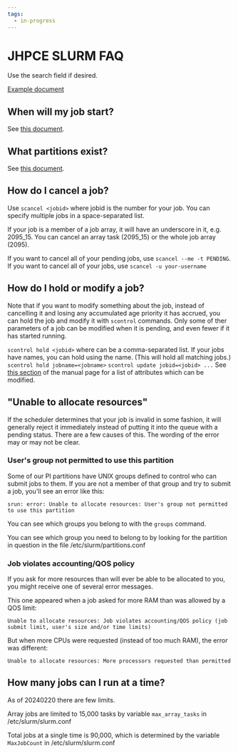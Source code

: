 ```yaml
---
tags:
  - in-progress
---
```


# JHPCE SLURM FAQ

Use the search field if desired.

[Example document](https://support.ceci-hpc.be/doc/_contents/SubmittingJobs/SlurmFAQ.html)


## When will my job start?
See [this document](whenstart.md). 

## What partitions exist?
See [this document](partitions.md).

## How do I cancel a job?

Use `scancel <jobid>` where jobid is the number for your job. You can specify multiple jobs in a space-separated list.

If your job is a member of a job array, it will have an underscore in it, e.g. 2095_15. You can cancel an array task (2095_15) or the whole job array (2095).

If you want to cancel all of your pending jobs, use `scancel --me -t PENDING`. If you want to cancel all of your jobs, use `scancel -u your-username`

## How do I hold or modify a job?
Note that if you want to modify something about the job, instead of cancelling it and losing any accumulated age priority it has accrued, you can hold the job and modify it with `scontrol` commands. Only some of ther parameters of a job can be modified when it is pending, and even fewer if it has started running.

`scontrol hold <jobid>` where <jobid> can be a comma-separated list.
If your jobs have names, you can hold using the name. (This will hold all matching jobs.) `scontrol hold jobname=<jobname>`
`scontrol update jobid=<jobid> ...` See [this section](https://slurm.schedmd.com/scontrol.html#lbAH) of the manual page for a list of attributes which can be modified.

## "Unable to allocate resources"
If the scheduler determines that your job is invalid in some fashion, it will generally reject it immediately instead of putting it into the queue with a pending status. There are a few causes of this. The wording of the error may or may not be clear.

### User's group not permitted to use this partition
Some of our PI partitions have UNIX groups defined to control who can submit jobs to them. If you are not a member of that group and try to submit a job, you'll see an error like this:

`srun: error: Unable to allocate resources: User's group not permitted to use this partition`

You can see which groups you belong to with the `groups` command.

You can see which group you need to belong to by looking for the partition in question in the file /etc/slurm/partitions.conf

### Job violates accounting/QOS policy
If you ask for more resources than will ever be able to be allocated to you, you might receive one of several error messages.

This one appeared when a job asked for more RAM than was allowed by a QOS limit:

`Unable to allocate resources: Job violates accounting/QOS policy (job submit limit, user's size and/or time limits)`

But when more CPUs were requested (instead of too much RAM), the error was different:

`Unable to allocate resources: More processors requested than permitted`

## How many jobs can I run at a time?

As of 20240220 there are few limits.

Array jobs are limited to 15,000 tasks by variable `max_array_tasks` in /etc/slurm/slurm.conf

Total jobs at a single time is 90,000, which is determined by the variable `MaxJobCount` in /etc/slurm/slurm.conf

